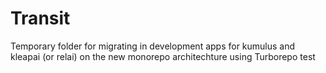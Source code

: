 # Transit

Temporary folder for migrating in development apps for kumulus and kleapai (or relai) on the new monorepo architechture using Turborepo test